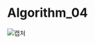 # Algorithm_04
![캡처](https://user-images.githubusercontent.com/65847457/83488208-6a893900-a4e7-11ea-81f4-3e1ac2361bfa.PNG)
